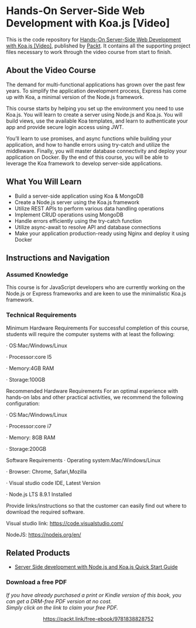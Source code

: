 # Hands-On Server-Side Web Development with Koa.js [Video]
This is the code repository for [Hands-On Server-Side Web Development with Koa.js [Video]](https://www.packtpub.com/in/web-development/hands-on-server-side-web-development-with-koa-js-video), published by [Packt](https://www.packtpub.com/?utm_source=github). It contains all the supporting project files necessary to work through the video course from start to finish.
## About the Video Course
	
The demand for multi-functional applications has grown over the past few years. To simplify the application development process, Express has come up with Koa, a minimal version of the Node.js framework.

This course starts by helping you set up the environment you need to use Koa.js. You will learn to create a server using Node.js and Koa.js. You will build views, use the available Koa templates, and learn to authenticate your app and provide secure login access using JWT.

You’ll learn to use promises, and async functions while building your application, and how to handle errors using try-catch and utilize the middleware. Finally, you will master database connectivity and deploy your application on Docker. By the end of this course, you will be able to leverage the Koa framework to develop server-side applications.


<H2>What You Will Learn</H2>
<DIV class=book-info-will-learn-text>
<UL>
<LI>Build a server-side application using Koa & MongoDB
<LI>Create a Node.js server using the Koa.js framework
<LI>Utilize REST APIs to perform various data handling operations
<LI>Implement CRUD operations using MongoDB
<LI>Handle errors efficiently using the try-catch function
<LI>Utilize async-await to resolve API and database connections
<LI>Make your application production-ready using Nginx and deploy it using Docker</LI></UL></DIV>

## Instructions and Navigation
### Assumed Knowledge
This course is for JavaScript developers who are currently working on the Node.js or Express frameworks and are keen to use the minimalistic Koa.js framework.	
### Technical Requirements
Minimum Hardware Requirements
For successful completion of this course, students will require the computer systems with at least the following:

·         OS:Mac/Windows/Linux

·         Processor:core I5

·         Memory:4GB RAM

·         Storage:100GB

Recommended Hardware Requirements
For an optimal experience with hands-on labs and other practical activities, we recommend the following configuration:

·         OS:Mac/Windows/Linux

·         Processor:core i7

·         Memory: 8GB RAM

·         Storage:200GB

Software Requirements
·         Operating system:Mac/Windows/Linux

·         Browser: Chrome, Safari,Mozilla 

·         Visual studio code IDE, Latest Version

·         Node.js LTS 8.9.1 Installed

Provide links/instructions so that the customer can easily find out where to download the required software.

Visual studio link: https://code.visualstudio.com/

NodeJS: https://nodejs.org/en/

## Related Products
* [Server Side development with Node.js and Koa.js Quick Start Guide](https://www.packtpub.com/in/application-development/server-side-development-nodejs-and-koajs-quick-start-guide)

### Download a free PDF

 <i>If you have already purchased a print or Kindle version of this book, you can get a DRM-free PDF version at no cost.<br>Simply click on the link to claim your free PDF.</i>
<p align="center"> <a href="https://packt.link/free-ebook/9781838828752">https://packt.link/free-ebook/9781838828752 </a> </p>